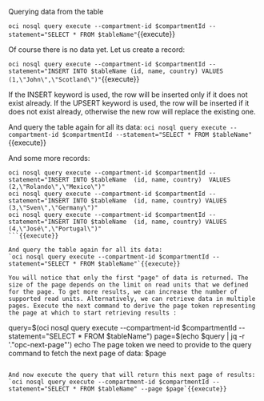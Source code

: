 Querying data from the table

`oci nosql query execute --compartment-id $compartmentId --statement="SELECT * FROM $tableName"`{{execute}}

Of course there is no data yet. Let us create a record:

`oci nosql query execute --compartment-id $compartmentId --statement="INSERT INTO $tableName (id, name, country) VALUES (1,\"John\",\"Scotland\")"`{{execute}}

If the INSERT keyword is used, the row will be inserted only if it does not exist already. If the UPSERT keyword is used, the row will be inserted if it does not exist already, otherwise the new row will replace the existing one. 

And query the table again for all its data:
`oci nosql query execute --compartment-id $compartmentId --statement="SELECT * FROM $tableName"`{{execute}}

And some more records:
```
oci nosql query execute --compartment-id $compartmentId --statement="INSERT INTO $tableName  (id, name, country)  VALUES (2,\"Rolando\",\"Mexico\")"
oci nosql query execute --compartment-id $compartmentId --statement="INSERT INTO $tableName  (id, name, country) VALUES (3,\"Sven\",\"Germany\")"
oci nosql query execute --compartment-id $compartmentId --statement="INSERT INTO $tableName  (id, name, country) VALUES (4,\"José\",\"Portugal\")"
```{{execute}}

And query the table again for all its data:
`oci nosql query execute --compartment-id $compartmentId --statement="SELECT * FROM $tableName"`{{execute}}

You will notice that only the first "page" of data is returned. The size of the page depends on the limit on read units that we defined for the page. To get more results, we can increase the number of supported read units. Alternatively, we can retrieve data in multiple pages. Execute the next command to derive the page token representing the page at which to start retrieving results :
```
query=$(oci nosql query execute --compartment-id $compartmentId --statement="SELECT * FROM $tableName")
page=$(echo $query | jq -r '."opc-next-page"')
echo The page token we need to provide to the query command to fetch the next page of data: $page
```{{execute}}

And now execute the query that will return this next page of results:
`oci nosql query execute --compartment-id $compartmentId --statement="SELECT * FROM $tableName" --page $page`{{execute}}

